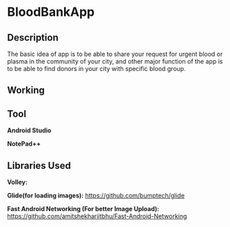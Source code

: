 # BloodBankApp

## Description
The basic idea of app is to be able to share your request for urgent blood or plasma in the community of your city, and other major function of the app is to be able to find donors in your city with specific blood group.

## Working

## Tool
**Android Studio** 

**NotePad++**

## Libraries Used
**Volley:** 

**Glide(for loading images):** https://github.com/bumptech/glide

**Fast Android Networking (For better Image Upload):** https://github.com/amitshekhariitbhu/Fast-Android-Networking
